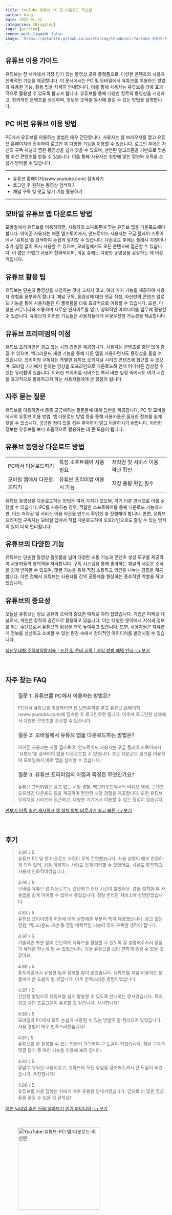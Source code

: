 ```yaml
---
title: YouTube 유튜브 PC 앱 다운로드 최신판
author: bing
date: 2025-01-31
categories: [Blogging]
tags: [writing]
render_with_liquid: false
image: 'https://aptwhite.github.io/assets/img/thumbnail/YouTube-유튜브-PC-앱-다운로드-최신판.webp'
---
```



<h2 id='유튜브_이용_가이드'>유튜브 이용 가이드</h2>

<p>유튜브는 전 세계에서 가장 인기 있는 동영상 공유 플랫폼으로, 다양한 콘텐츠와 사용자 친화적인 기능을 제공합니다. 이 문서에서는 PC 및 모바일에서 유튜브를 이용하는 방법과 유용한 기능, 활용 팁을 자세히 안내합니다. 이를 통해 사용자는 유튜브를 더욱 효과적으로 활용할 수 있도록 돕고자 합니다. 유튜브를 통해 다양한 장르의 동영상을 시청하고, 창의적인 콘텐츠를 생성하며, 정보와 오락을 동시에 즐길 수 있는 방법을 설명합니다.</p>

<h2 id='pc_버전_유튜브_이용_방법'>PC 버전 유튜브 이용 방법</h2>

<p>PC에서 유튜브를 이용하는 방법은 매우 간단합니다. 사용자는 웹 브라우저를 열고 유튜브 홈페이지에 접속하여 로그인 후 다양한 기능을 이용할 수 있습니다. 로그인 후에는 자신의 구독 채널과 찜한 동영상을 쉽게 찾을 수 있으며, 선언된 알고리즘을 기반으로 맞춤형 추천 콘텐츠를 받을 수 있습니다. 이를 통해 사용자는 취향에 맞는 정보와 오락을 손쉽게 받아볼 수 있습니다.</p>

<hr />

<ul>
    <li>유튜브 홈페이지(www.youtube.com) 접속하기</li>
    <li>로그인 후 원하는 동영상 검색하기</li>
    <li>채널 구독 및 댓글 달기 기능 활용하기</li>
</ul>

<hr />

<h2 id='모바일_유튜브_앱_다운로드_방법'>모바일 유튜브 앱 다운로드 방법</h2>

<p>모바일에서 유튜브를 이용하려면, 사용자의 스마트폰에 맞는 유튜브 앱을 다운로드해야 합니다. 아이폰 사용자는 애플 앱스토어에서, 안드로이드 사용자는 구글 플레이 스토어에서 '유튜브'를 검색하여 손쉽게 설치할 수 있습니다. 다운로드 후에는 플래시 지침이나 추가 설정 없이 즉시 사용할 수 있으며, 모바일에서도 모든 콘텐츠에 접근할 수 있습니다. 이 앱은 가볍고 사용자 친화적이며, 이동 중에도 다양한 동영상을 감상하는 데 이상적입니다.</p>

<h2 id='유튜브_활용_팁'>유튜브 활용 팁</h2>

<p>유튜브는 단순히 동영상을 시청하는 것에 그치지 않고, 여러 가지 기능을 제공하여 사용자 경험을 풍부하게 합니다. 채널 구독, 동영상에 대한 댓글 작성, 자신만의 콘텐츠 업로드 기능을 통해 사용자들은 이 플랫폼을 더욱 효과적으로 이용할 수 있습니다. 또한, 다양한 커뮤니티와 소통하며 새로운 인사이트를 얻고, 창의적인 아이디어를 업무에 활용할 수 있습니다. 유튜브의 이러한 기능들은 사용자들에게 무궁무진한 가능성을 제공합니다.</p>

<h2 id='유튜브_프리미엄의_이점'>유튜브 프리미엄의 이점</h2>

<p>유튜브 프리미엄은 광고 없는 시청 경험을 제공합니다. 사용자는 콘텐츠를 중단 없이 즐길 수 있으며, 백그라운드 재생 기능을 통해 다른 앱을 사용하면서도 동영상을 들을 수 있습니다. 프리미엄 구독자는 특별한 유튜브 오리지널 시리즈 콘텐츠에 접근할 수 있으며, 모바일 기기에서 원하는 영상을 오프라인으로 다운로드해 언제 어디서든 감상할 수 있는 유리함이 있습니다. 이러한 프리미엄 서비스는 특히 바쁜 일정 속에서도 여가 시간을 효과적으로 활용하고자 하는 사용자들에게 큰 장점이 됩니다.</p>

<h2 id='자주_묻는_질문'>자주 묻는 질문</h2>

<p>유튜브를 이용하면서 종종 궁금해하는 질문들에 대해 답변을 제공합니다. PC 및 모바일에서의 유튜브 이용 방법, 앱 다운로드 방법 등을 통해 사용자들은 필요한 정보를 쉽게 찾을 수 있습니다. 궁금한 점이 있을 경우 주저하지 말고 이용하시기 바랍니다. 이러한 정보는 유튜브를 보다 효율적으로 활용하는 데 큰 도움이 됩니다.</p>

<h2 id='유튜브_동영상_다운로드_방법'>유튜브 동영상 다운로드 방법</h2>

<table>
    <tr>
        <td>PC에서 다운로드하기</td>
        <td>특정 소프트웨어 사용 필요</td>
        <td>저작권 및 서비스 이용 약관 확인</td>
    </tr>
    <tr>
        <td>모바일 앱에서 다운로드하기</td>
        <td>유튜브 프리미엄 이용 시 가능</td>
        <td>저장 용량 확인 필수</td>
    </tr>
</table>

<p>유튜브 동영상을 다운로드하는 방법은 여러 가지가 있으며, 각기 다른 방식으로 이를 실행할 수 있습니다. PC를 사용하는 경우, 적합한 소프트웨어를 통해 다운로드 가능하지만, 이는 저작권 및 서비스 이용 약관을 반드시 확인한 후 진행해야 합니다. 반면, 유튜브 프리미엄 구독자는 모바일 앱에서 직접 다운로드하여 오프라인으로도 즐길 수 있는 방식이 있어 더욱 편리합니다.</p>

<h2 id='유튜브의_다양한_기능'>유튜브의 다양한 기능</h2>

<p>유튜브는 단순한 동영상 플랫폼을 넘어 다양한 소통 기능과 콘텐츠 생성 도구를 제공하여 사용자들의 창의력을 자극합니다. 구독 시스템을 통해 좋아하는 채널의 새로운 소식을 쉽게 받아볼 수 있으며, 댓글 기능을 통해 직접 소통하고 의견을 나누는 경험을 제공합니다. 이런 점에서 유튜브는 사용자들 간의 공동체를 형성하는 중추적인 역할을 하고 있습니다.</p>

<h2 id='유튜브_의_중요성'>유튜브의 중요성</h2>

<p>오늘날 유튜브는 정보 공유와 오락의 중요한 매체로 자리 잡았습니다. 기업은 마케팅 채널로서, 개인은 창작의 공간으로 활용하고 있습니다. 이는 다양한 분야에서 지식과 정보를 얻는 수단으로서 유튜브의 위상을 더욱 높여주고 있습니다. 또한, 사용자들은 자유롭게 정보를 생산하고 소비할 수 있는 환경 속에서 창의적인 아이디어를 발전시킬 수 있습니다.</p>


<p><a class="click-button" title="청년우대형 주택청약합저축 | 조건 및 준비 서류 | 가입 방법 혜택 안내" href="https://aptwhite.github.io/posts/%EC%B2%AD%EB%85%84%EC%9A%B0%EB%8C%80%ED%98%95-%EC%A3%BC%ED%83%9D%EC%B2%AD%EC%95%BD%ED%95%A9%EC%A0%80%EC%B6%95-%EC%A1%B0%EA%B1%B4-%EB%B0%8F-%EC%A4%80%EB%B9%84-%EC%84%9C%EB%A5%98-%EA%B0%80%EC%9E%85-%EB%B0%A9%EB%B2%95-%ED%98%9C%ED%83%9D-%EC%95%88%EB%82%B4/" rel="dofollow">청년우대형 주택청약합저축 | 조건 및 준비 서류 | 가입 방법 혜택 안내 👈 보기</a></p><br>
<h2 id='자주_찾는_FAQ'>자주 찾는 FAQ</h2>
<div itemscope="" itemtype="https://schema.org/FAQPage"> 
<blockquote> 
<div itemscope="" itemprop="mainEntity" itemtype="https://schema.org/Question"> 
<h3 itemprop="name">질문 1. 유튜브를 PC에서 이용하는 방법은?</h3> 
<div itemscope="" itemprop="acceptedAnswer" itemtype="https://schema.org/Answer"> 
<span itemprop="text"> 
<p>PC에서 유튜브를 이용하려면 웹 브라우저를 열고 유튜브 홈페이지(www.youtube.com)에 접속한 후 로그인하면 됩니다. 이후에 로그인한 상태에서 다양한 콘텐츠를 감상할 수 있습니다.</p> 
</span> 
</div> 
</div> 

<div itemscope="" itemprop="mainEntity" itemtype="https://schema.org/Question"> 
<h3 itemprop="name">질문 2. 모바일에서 유튜브 앱을 다운로드하는 방법은?</h3> 
<div itemscope="" itemprop="acceptedAnswer" itemtype="https://schema.org/Answer"> 
<span itemprop="text"> 
<p>아이폰 사용자는 애플 앱스토어, 안드로이드 사용자는 구글 플레이 스토어에서 '유튜브'를 검색하여 앱을 다운로드할 수 있습니다. 또는 다운로드 링크를 이용하여 모바일에서 바로 앱을 설치할 수 있습니다.</p> 
</span> 
</div> 
</div>

<div itemscope="" itemprop="mainEntity" itemtype="https://schema.org/Question"> 
<h3 itemprop="name">질문 3. 유튜브 프리미엄의 이점과 특징은 무엇인가요?</h3> 
<div itemscope="" itemprop="acceptedAnswer" itemtype="https://schema.org/Answer"> 
<span itemprop="text"> 
<p>유튜브 프리미엄은 광고 없는 시청 경험, 백그라운드에서의 비디오 재생, 콘텐츠 오프라인 다운로드 등을 제공하여 편안한 시청 경험을 제공합니다. 또한 유튜브 오리지널 시리즈에 접근하고, 다양한 기기에서 이용할 수 있는 장점이 있습니다.</p> 
</span> 
</div> 
</div> 

</blockquote> 
</div>
<p><a class="click-button" title="만보기 어플 추천 캐시워크 앱 설치 방법 바로가기 쉽고 빠른" href="https://aptwhite.github.io/posts/%EB%A7%8C%EB%B3%B4%EA%B8%B0-%EC%96%B4%ED%94%8C-%EC%B6%94%EC%B2%9C-%EC%BA%90%EC%8B%9C%EC%9B%8C%ED%81%AC-%EC%95%B1-%EC%84%A4%EC%B9%98-%EB%B0%A9%EB%B2%95-%EB%B0%94%EB%A1%9C%EA%B0%80%EA%B8%B0-%EC%89%BD%EA%B3%A0-%EB%B9%A0%EB%A5%B8/" rel="dofollow">만보기 어플 추천 캐시워크 앱 설치 방법 바로가기 쉽고 빠른 👈 보기</a></p><br>
<h2 id='후기'>후기</h2>
<div itemscope itemtype="https://schema.org/Product">
  <blockquote>
  <div itemprop="review" itemscope itemtype="https://schema.org/Review">
      <div itemprop="reviewRating" itemscope itemtype="https://schema.org/Rating"> <span itemprop="ratingValue">4.95</span> / <span itemprop="bestRating">5</span> </div>
      <span itemprop="reviewBody">유튜브 PC 및 앱 다운로드 과정이 무척 간편했습니다. 사용 설명이 매우 친절하게 되어 있어, 처음 이용하는 사람도 쉽게 따라할 수 있었어요. 시설도 깔끔하고 사용자 친화적이었습니다.</span>
  </div>
  <br>
  <div itemprop="review" itemscope itemtype="https://schema.org/Review">
      <div itemprop="reviewRating" itemscope itemtype="https://schema.org/Rating"> <span itemprop="ratingValue">4.95</span> / <span itemprop="bestRating">5</span> </div>
      <span itemprop="reviewBody">모바일 유튜브 앱 다운로드도 간단하고 소요 시간이 짧았어요. 앱을 설치한 후 사용법을 쉽게 이해할 수 있어서 좋았습니다. 정말 편리한 서비스에 감명받았습니다.</span>
  </div>
  <br>
  <div itemprop="review" itemscope itemtype="https://schema.org/Review">
      <div itemprop="reviewRating" itemscope itemtype="https://schema.org/Rating"> <span itemprop="ratingValue">4.83</span> / <span itemprop="bestRating">5</span> </div>
      <span itemprop="reviewBody">유튜브 프리미엄의 이점에 대해 설명해준 부분이 특히 유용했습니다. 광고 없는 경험, 백그라운드 재생 등 정말 매력적인 기능이 많아 구독할 생각이 듭니다.</span>
  </div>
  <br>
  <div itemprop="review" itemscope itemtype="https://schema.org/Review">
      <div itemprop="reviewRating" itemscope itemtype="https://schema.org/Rating"> <span itemprop="ratingValue">4.97</span> / <span itemprop="bestRating">5</span> </div>
      <span itemprop="reviewBody">기술적인 부분 없이 간단하게 유튜브를 활용할 수 있도록 잘 설명해주셔서 장점과 혜택을 한눈에 알 수 있었습니다. 다들 유튜브를 보다 편하게 즐길 수 있을 것 같아요.</span>
  </div>
  <br>
  <div itemprop="review" itemscope itemtype="https://schema.org/Review">
      <div itemprop="reviewRating" itemscope itemtype="https://schema.org/Rating"> <span itemprop="ratingValue">4.89</span> / <span itemprop="bestRating">5</span> </div>
      <span itemprop="reviewBody">튜토리얼에서 유용한 팁과 정보를 많이 얻었습니다. 유튜브를 처음 이용하는 분들에게 큰 도움이 될 것입니다. 아주 만족스러운 경험이었습니다.</span>
  </div>
  <br>
  <div itemprop="review" itemscope itemtype="https://schema.org/Review">
      <div itemprop="reviewRating" itemscope itemtype="https://schema.org/Rating"> <span itemprop="ratingValue">4.97</span> / <span itemprop="bestRating">5</span> </div>
      <span itemprop="reviewBody">간단한 방법으로 유튜브를 쉽게 활용할 수 있도록 안내하는 문서였습니다. 특히, 광고 차단 프로그램이 유용할 것 같습니다. 감사합니다!</span>
  </div>
  <br>
  <div itemprop="review" itemscope itemtype="https://schema.org/Review">
      <div itemprop="reviewRating" itemscope itemtype="https://schema.org/Rating"> <span itemprop="ratingValue">4.89</span> / <span itemprop="bestRating">5</span> </div>
      <span itemprop="reviewBody">모바일과 PC에서 모두 손쉽게 사용할 수 있는 방법이 잘 정리되어 있었습니다. 사용 경험이 매우 만족스러웠습니다!</span>
  </div>
  <br>
  <div itemprop="review" itemscope itemtype="https://schema.org/Review">
      <div itemprop="reviewRating" itemscope itemtype="https://schema.org/Rating"> <span itemprop="ratingValue">4.81</span> / <span itemprop="bestRating">5</span> </div>
      <span itemprop="reviewBody">유튜브를 잘 활용할 수 있는 팁들이 가득하여 큰 도움이 되었습니다. 채널 구독과 댓글 달기 등 여러 기능을 이용해 보려 합니다.</span>
  </div>
  <br>
  <div itemprop="review" itemscope itemtype="https://schema.org/Review">
      <div itemprop="reviewRating" itemscope itemtype="https://schema.org/Rating"> <span itemprop="ratingValue">4.82</span> / <span itemprop="bestRating">5</span> </div>
      <span itemprop="reviewBody">정말로 유익한 내용이었고, 유튜브의 모든 장점을 강조해주셔서 큰 도움이 되었습니다. 추천합니다!</span>
  </div>
  <br>
  <div itemprop="review" itemscope itemtype="https://schema.org/Review">
      <div itemprop="reviewRating" itemscope itemtype="https://schema.org/Rating"> <span itemprop="ratingValue">4.86</span> / <span itemprop="bestRating">5</span> </div>
      <span itemprop="reviewBody">유튜브를 처음 접하는 저에게 매우 유용한 안내서였습니다. 앞으로 더 많은 영상들을 즐길 수 있을 것 같아요!</span>
  </div>
  </blockquote>
</div>
<p><a class="click-button" title="예쁜 닉네임 추천 모음 알아보기 인기 아이디어" href="https://aptwhite.github.io/posts/%EC%98%88%EC%81%9C-%EB%8B%89%EB%84%A4%EC%9E%84-%EC%B6%94%EC%B2%9C-%EB%AA%A8%EC%9D%8C-%EC%95%8C%EC%95%84%EB%B3%B4%EA%B8%B0-%EC%9D%B8%EA%B8%B0-%EC%95%84%EC%9D%B4%EB%94%94%EC%96%B4/" rel="dofollow">예쁜 닉네임 추천 모음 알아보기 인기 아이디어 👈 보기</a></p><br>
<figure class="image"><img src="https://aptwhite.github.io/assets/img/thumbnail/YouTube-유튜브-PC-앱-다운로드-최신판.webp" alt="YouTube-유튜브-PC-앱-다운로드-최신판" width="256" height="256"></figure>
